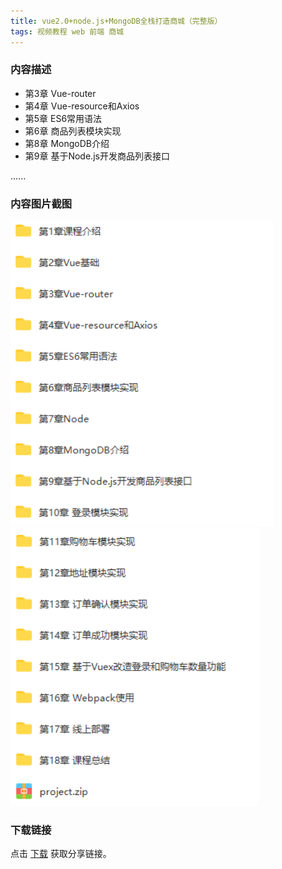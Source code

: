 ```yaml
---
title: vue2.0+node.js+MongoDB全栈打造商城（完整版）
tags: 视频教程 web 前端 商城
---
```



### 内容描述

- 第3章 Vue-router
- 第4章 Vue-resource和Axios
- 第5章 ES6常用语法
- 第6章 商品列表模块实现
- 第8章 MongoDB介绍
- 第9章 基于Node.js开发商品列表接口

......


### 内容图片截图

<img class="image image--xl" src="/assets/vresource/web/2020-11-07-v-res-web-vue-all-mall-1.png"/>

<img class="image image--xl" src="/assets/vresource/web/2020-11-07-v-res-web-vue-all-mall-2.png"/>


### 下载链接

点击 [下载](http://www.tupianx.com/p.php?8tp=t1.24535a44b100.pg3) 获取分享链接。


<br/>


